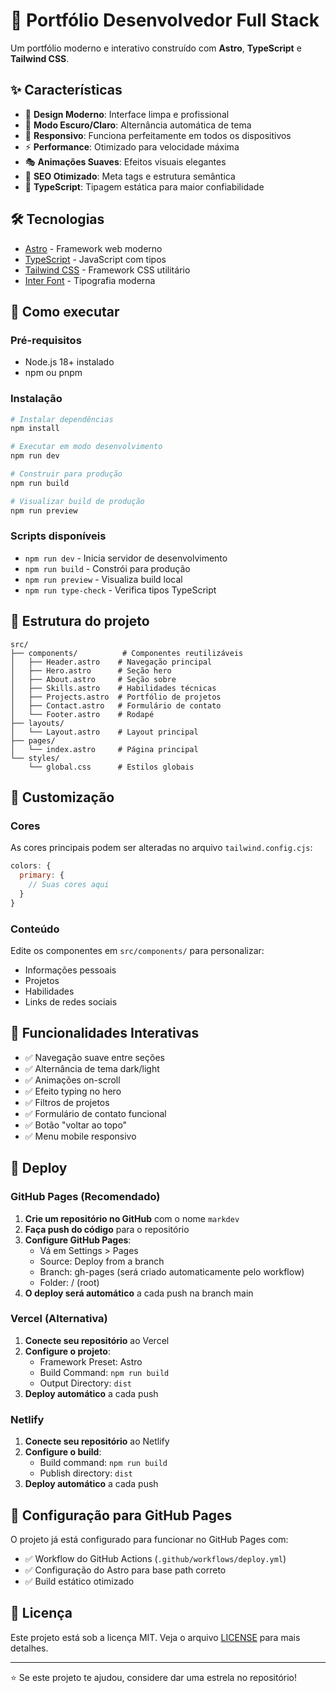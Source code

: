 # 🚀 Portfólio Desenvolvedor Full Stack

Um portfólio moderno e interativo construído com **Astro**, **TypeScript** e **Tailwind CSS**.

## ✨ Características

- 🎨 **Design Moderno**: Interface limpa e profissional
- 🌙 **Modo Escuro/Claro**: Alternância automática de tema
- 📱 **Responsivo**: Funciona perfeitamente em todos os dispositivos
- ⚡ **Performance**: Otimizado para velocidade máxima
- 🎭 **Animações Suaves**: Efeitos visuais elegantes
- 🎯 **SEO Otimizado**: Meta tags e estrutura semântica
- 🔧 **TypeScript**: Tipagem estática para maior confiabilidade

## 🛠️ Tecnologias

- [Astro](https://astro.build/) - Framework web moderno
- [TypeScript](https://www.typescriptlang.org/) - JavaScript com tipos
- [Tailwind CSS](https://tailwindcss.com/) - Framework CSS utilitário
- [Inter Font](https://fonts.google.com/specimen/Inter) - Tipografia moderna

## 🚀 Como executar

### Pré-requisitos
- Node.js 18+ instalado
- npm ou pnpm

### Instalação

```bash
# Instalar dependências
npm install

# Executar em modo desenvolvimento
npm run dev

# Construir para produção
npm run build

# Visualizar build de produção
npm run preview
```

### Scripts disponíveis

- `npm run dev` - Inicia servidor de desenvolvimento
- `npm run build` - Constrói para produção
- `npm run preview` - Visualiza build local
- `npm run type-check` - Verifica tipos TypeScript

## 📁 Estrutura do projeto

```
src/
├── components/          # Componentes reutilizáveis
│   ├── Header.astro    # Navegação principal
│   ├── Hero.astro      # Seção hero
│   ├── About.astro     # Seção sobre
│   ├── Skills.astro    # Habilidades técnicas
│   ├── Projects.astro  # Portfólio de projetos
│   ├── Contact.astro   # Formulário de contato
│   └── Footer.astro    # Rodapé
├── layouts/
│   └── Layout.astro    # Layout principal
├── pages/
│   └── index.astro     # Página principal
└── styles/
    └── global.css      # Estilos globais
```

## 🎨 Customização

### Cores
As cores principais podem ser alteradas no arquivo `tailwind.config.cjs`:

```js
colors: {
  primary: {
    // Suas cores aqui
  }
}
```

### Conteúdo
Edite os componentes em `src/components/` para personalizar:
- Informações pessoais
- Projetos
- Habilidades
- Links de redes sociais

## 📱 Funcionalidades Interativas

- ✅ Navegação suave entre seções
- ✅ Alternância de tema dark/light
- ✅ Animações on-scroll
- ✅ Efeito typing no hero
- ✅ Filtros de projetos
- ✅ Formulário de contato funcional
- ✅ Botão "voltar ao topo"
- ✅ Menu mobile responsivo

## 🚀 Deploy

### GitHub Pages (Recomendado)

1. **Crie um repositório no GitHub** com o nome `markdev`
2. **Faça push do código** para o repositório
3. **Configure GitHub Pages**:
   - Vá em Settings > Pages
   - Source: Deploy from a branch
   - Branch: gh-pages (será criado automaticamente pelo workflow)
   - Folder: / (root)
4. **O deploy será automático** a cada push na branch main

### Vercel (Alternativa)

1. **Conecte seu repositório** ao Vercel
2. **Configure o projeto**:
   - Framework Preset: Astro
   - Build Command: `npm run build`
   - Output Directory: `dist`
3. **Deploy automático** a cada push

### Netlify

1. **Conecte seu repositório** ao Netlify
2. **Configure o build**:
   - Build command: `npm run build`
   - Publish directory: `dist`
3. **Deploy automático** a cada push

## 🔧 Configuração para GitHub Pages

O projeto já está configurado para funcionar no GitHub Pages com:

- ✅ Workflow do GitHub Actions (`.github/workflows/deploy.yml`)
- ✅ Configuração do Astro para base path correto
- ✅ Build estático otimizado

## 📄 Licença

Este projeto está sob a licença MIT. Veja o arquivo [LICENSE](LICENSE) para mais detalhes.

---

⭐ Se este projeto te ajudou, considere dar uma estrela no repositório! 